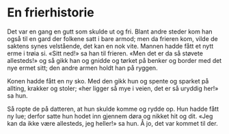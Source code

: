# En frierhistorie

Det var en gang en gutt som skulde ut og fri. Blant andre steder kom han også til en gard der folkene satt i bare armod; men da frieren kom, vilde de saktens synes velstående, det kan en nok vite. Mannen hadde fått et nytt erme i trøia si. «Sitt ned!» sa han til frieren. «Men det er da så støvete allesteds!» og så gikk han og gnidde og tørket på benker og border med det nye ermet sitt; den andre armen holdt han på ryggen.

Konen hadde fått en ny sko. Med den gikk hun og spente og sparket på allting, krakker og stoler; «her ligger så mye i veien, det er så uryddig her!» sa hun.

Så ropte de på datteren, at hun skulde komme og rydde op. Hun hadde fått ny lue; derfor satte hun hodet inn gjennem døra og nikket hit og dit. «Jeg kan da ikke være allesteds, jeg heller!» sa hun. Å jo, det var kommet til der.
